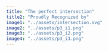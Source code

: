 ```yaml
---
title: "The perfect intersection"
title2: "Proudly Recognized by"
image1: "../assets/intersection.svg"
image2: "../assets/p3_i1.png"
image3: "../assets/p3_i2.png"
image4: "../assets/p3_i3.png"
---
```

